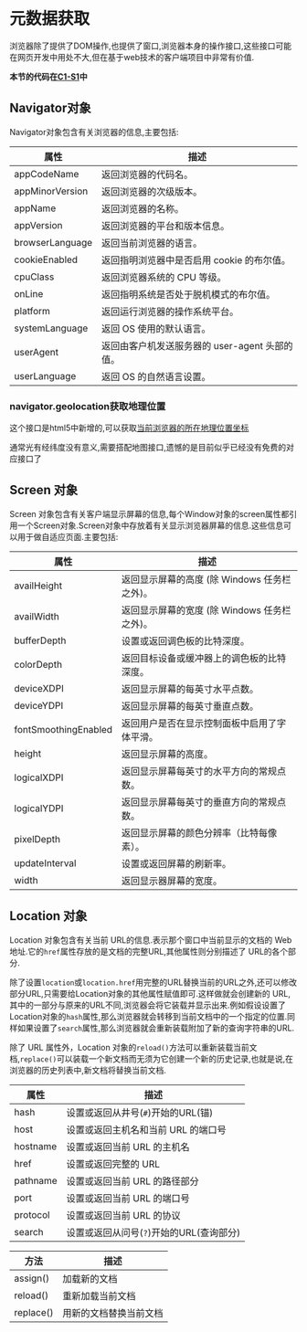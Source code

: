 # 元数据获取

浏览器除了提供了DOM操作,也提供了窗口,浏览器本身的操作接口,这些接口可能在网页开发中用处不大,但在基于web技术的客户端项目中非常有价值.

**本节的代码在[C1-S1](https://github.com/TutorialForJavascript/frontend-basic/tree/master/code/C1/S1)中**

## Navigator对象

Navigator对象包含有关浏览器的信息,主要包括:

属性|描述
---|---
appCodeName|返回浏览器的代码名。
appMinorVersion|返回浏览器的次级版本。
appName|返回浏览器的名称。
appVersion|返回浏览器的平台和版本信息。
browserLanguage|返回当前浏览器的语言。
cookieEnabled|返回指明浏览器中是否启用 cookie 的布尔值。
cpuClass|返回浏览器系统的 CPU 等级。
onLine|返回指明系统是否处于脱机模式的布尔值。
platform|返回运行浏览器的操作系统平台。
systemLanguage|返回 OS 使用的默认语言。
userAgent|返回由客户机发送服务器的 user-agent 头部的值。
userLanguage|返回 OS 的自然语言设置。

### navigator.geolocation获取地理位置

这个接口是html5中新增的,可以获取[当前浏览器的所在地理位置坐标](https://developer.mozilla.org/zh-CN/docs/Web/API/Geolocation/Using_geolocation)

通常光有经纬度没有意义,需要搭配地图接口,遗憾的是目前似乎已经没有免费的对应接口了

## Screen 对象

Screen 对象包含有关客户端显示屏幕的信息,每个Window对象的screen属性都引用一个Screen对象.Screen对象中存放着有关显示浏览器屏幕的信息.这些信息可以用于做自适应页面.主要包括:

属性|描述
---|---
availHeight|返回显示屏幕的高度 (除 Windows 任务栏之外)。
availWidth|返回显示屏幕的宽度 (除 Windows 任务栏之外)。
bufferDepth|设置或返回调色板的比特深度。
colorDepth|返回目标设备或缓冲器上的调色板的比特深度。
deviceXDPI|返回显示屏幕的每英寸水平点数。
deviceYDPI|返回显示屏幕的每英寸垂直点数。
fontSmoothingEnabled|返回用户是否在显示控制面板中启用了字体平滑。
height|返回显示屏幕的高度。
logicalXDPI|返回显示屏幕每英寸的水平方向的常规点数。
logicalYDPI|返回显示屏幕每英寸的垂直方向的常规点数。
pixelDepth|返回显示屏幕的颜色分辨率（比特每像素）。
updateInterval|设置或返回屏幕的刷新率。
width|返回显示器屏幕的宽度。

## Location 对象

Location 对象包含有关当前 URL的信息.表示那个窗口中当前显示的文档的 Web 地址.它的`href`属性存放的是文档的完整URL,其他属性则分别描述了 URL的各个部分.

除了设置`location`或`location.href`用完整的URL替换当前的URL之外,还可以修改部分URL,只需要给Location对象的其他属性赋值即可.这样做就会创建新的 URL,其中的一部分与原来的URL不同,浏览器会将它装载并显示出来.例如假设设置了Location对象的`hash`属性,那么浏览器就会转移到当前文档中的一个指定的位置.同样如果设置了`search`属性,那么浏览器就会重新装载附加了新的查询字符串的URL.

除了 URL 属性外，Location 对象的`reload()`方法可以重新装载当前文档,`replace()`可以装载一个新文档而无须为它创建一个新的历史记录,也就是说,在浏览器的历史列表中,新文档将替换当前文档.

属性|描述
---|---
hash|设置或返回从井号(`#`)开始的URL(锚)
host|设置或返回主机名和当前 URL 的端口号
hostname|设置或返回当前 URL 的主机名
href|设置或返回完整的 URL
pathname|设置或返回当前 URL 的路径部分
port|设置或返回当前 URL 的端口号
protocol|设置或返回当前 URL 的协议
search|设置或返回从问号(`?`)开始的URL(查询部分)


方法|描述
---|---
assign()|加载新的文档
reload()|重新加载当前文档
replace()|用新的文档替换当前文档